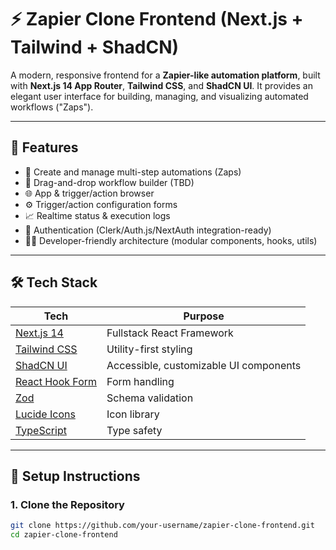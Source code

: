# ⚡ Zapier Clone Frontend (Next.js + Tailwind + ShadCN)

A modern, responsive frontend for a **Zapier-like automation platform**, built with **Next.js 14 App Router**, **Tailwind CSS**, and **ShadCN UI**. It provides an elegant user interface for building, managing, and visualizing automated workflows ("Zaps").

---

## 🚀 Features

- 🔄 Create and manage multi-step automations (Zaps)
- 🧱 Drag-and-drop workflow builder (TBD)
- 🌐 App & trigger/action browser
- ⚙️ Trigger/action configuration forms
- 📈 Realtime status & execution logs
- 🔐 Authentication (Clerk/Auth.js/NextAuth integration-ready)
- 🧑‍💻 Developer-friendly architecture (modular components, hooks, utils)

---

## 🛠 Tech Stack

| Tech            | Purpose                             |
|-----------------|-------------------------------------|
| [Next.js 14](https://nextjs.org/) | Fullstack React Framework |
| [Tailwind CSS](https://tailwindcss.com/) | Utility-first styling |
| [ShadCN UI](https://ui.shadcn.dev/) | Accessible, customizable UI components |
| [React Hook Form](https://react-hook-form.com/) | Form handling |
| [Zod](https://zod.dev/) | Schema validation |
| [Lucide Icons](https://lucide.dev/) | Icon library |
| [TypeScript](https://www.typescriptlang.org/) | Type safety |

---

## 🧰 Setup Instructions

### 1. Clone the Repository

```bash
git clone https://github.com/your-username/zapier-clone-frontend.git
cd zapier-clone-frontend
